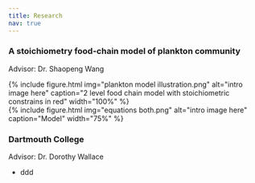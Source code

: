 ```yaml
---
title: Research
nav: true
---
```


### A stoichiometry food-chain model of plankton community
Advisor: Dr. Shaopeng Wang

<!--
{% include figure.html img="plankton model illustration.png" alt="intro image here" caption="2 level food chain model with stoichiometric constrains in red" width="100%" %}
-->

<div class="row">
  <div class="column">
    {% include figure.html img="plankton model illustration.png" alt="intro image here" caption="2 level food chain model with stoichiometric constrains in red" width="100%" %}
  </div>
  <div class="column">
    {% include figure.html img="equations both.png" alt="intro image here" caption="Model" width="75%" %}
  </div>
</div>


### Dartmouth College <br/>
Advisor: Dr. Dorothy Wallace

- ddd


